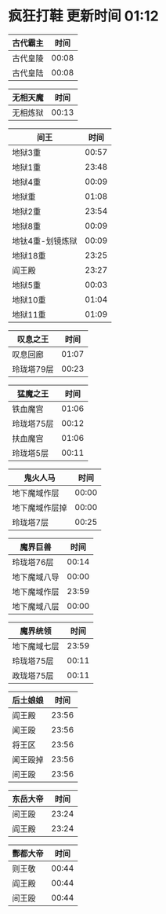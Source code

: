 # 疯狂打鞋 更新时间 01:12

| 古代霸主   | 时间    |
|--------|-------|
| 古代皇陵 | 00:08 |
| 古代皇陆 | 00:08 |

| 无相天魔   | 时间    |
|--------|-------|
| 无相炼狱 | 00:13 |

| 间王   | 时间    |
|--------|-------|
| 地狱3重 | 00:57 |
| 地狱1重 | 23:48 |
| 地狱4重 | 00:09 |
| 地狱重 | 01:08 |
| 地狱2重 | 23:54 |
| 地狱8重 | 00:09 |
| 地钛4重-划镜炼狱 | 00:09 |
| 地狱18重 | 23:25 |
| 阎王殿 | 23:27 |
| 地狱5重 | 00:03 |
| 地狱10重 | 01:04 |
| 地狱11重 | 01:09 |

| 叹息之王   | 时间    |
|--------|-------|
| 叹息回廊 | 01:07 |
| 玲珑塔79层 | 00:23 |

| 猛魔之王   | 时间    |
|--------|-------|
| 铁血魔宫 | 01:06 |
| 玲珑塔75层 | 00:12 |
| 扶血魔宫 | 01:06 |
| 玲珑塔5层 | 00:11 |

| 鬼火人马   | 时间    |
|--------|-------|
| 地下魔域作层 | 00:00 |
| 地下魔域作层掉 | 00:00 |
| 玲珑塔7层 | 00:25 |

| 魔界巨兽   | 时间    |
|--------|-------|
| 玲珑塔76层 | 00:14 |
| 地下魔域八导 | 00:00 |
| 地下魔域作层 | 23:59 |
| 地下魔域八层 | 00:00 |

| 魔界统领   | 时间    |
|--------|-------|
| 地下魔域七层 | 23:59 |
| 玲珑塔75层 | 00:11 |
| 政珑塔75层 | 00:11 |

| 后土娘娘   | 时间    |
|--------|-------|
| 阎王殿 | 23:56 |
| 闻王殴 | 23:56 |
| 将王区 | 23:56 |
| 闻王殴掉 | 23:56 |
| 间王殴 | 23:56 |

| 东岳大帝   | 时间    |
|--------|-------|
| 间王殴 | 23:24 |
| 阎王殿 | 23:24 |

| 酆都大帝   | 时间    |
|--------|-------|
| 则王敬 | 00:44 |
| 阎王殿 | 00:44 |
| 间王殴 | 00:44 |